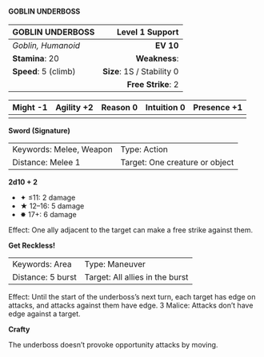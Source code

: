 #### GOBLIN UNDERBOSS

| GOBLIN UNDERBOSS     |        **Level 1 Support** |
| :------------------- | -------------------------: |
| *Goblin, Humanoid*   |                  **EV 10** |
| **Stamina**: 20      |              **Weakness**: |
| **Speed**: 5 (climb) | **Size**: 1S / Stability 0 |
|                      |         **Free Strike**: 2 |

| **Might** -1 | **Agility** +2 | **Reason** 0 | **Intuition** 0 | **Presence** +1 |
| ------------ | -------------- | ------------ | --------------- | --------------- |
|              |                |              |                 |                 |

**Sword (Signature)**

|                         |                                |
| :---------------------- | :----------------------------- |
| Keywords: Melee, Weapon | Type: Action                   |
| Distance: Melee 1       | Target: One creature or object |

**2d10 + 2**

- ✦ ≤11: 2 damage
- ★ 12–16: 5 damage
- ✸ 17+: 6 damage

Effect: One ally adjacent to the target can make a free strike against them.

**Get Reckless!**

|                   |                                 |
| :---------------- | :------------------------------ |
| Keywords: Area    | Type: Maneuver                  |
| Distance: 5 burst | Target: All allies in the burst |

Effect: Until the start of the underboss’s next turn, each target has edge on attacks, and attacks against them have edge. 3 Malice: Attacks don’t have edge against a target.

**Crafty**

The underboss doesn’t provoke opportunity attacks by moving.
